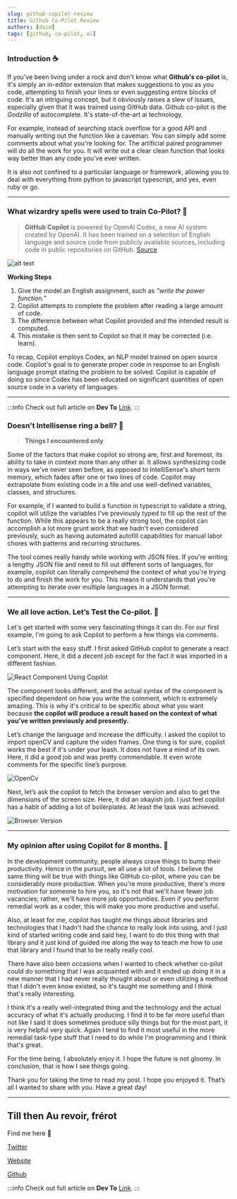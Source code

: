 ```yaml
---
slug: github-copilot-review
title: Github Co-Pilot Review
authors: [daim]
tags: [github, co-pilot, ai]
---
```


### Introduction ☕

If you've been living under a rock and don't know what **Github's co-pilot** is, it's simply an in-editor extension that makes suggestions to you as you code, attempting to finish your lines or even suggesting entire blocks of code. It's an intriguing concept, but it obviously raises a slew of issues, especially given that it was trained using GitHub data. Github co-pilot is the _Godzilla_ of autocomplete. It's state-of-the-art ai technology.

For example, instead of searching stack overflow for a good API and manually writing out the function like a caveman. You can simply add some comments about what you're looking for. The artificial paired programmer will do all the work for you. It will write out a clear clean function that looks way better than any code you’ve ever written.

It is also not confined to a particular language or framework, allowing you to deal with everything from python to javascript typescript, and yes, even ruby or go.

---

### What wizardry spells were used to train Co-Pilot? 🧙

> **GitHub Copilot** is powered by OpenAI Codex, a new AI system created by OpenAI. It has been trained on a selection of English language and source code from publicly available sources, including code in public repositories on GitHub.
> [Source](https://copilot.github.com/)

![alt text](https://partee.io/images/posts/copilot/03-gpt3-training-step-back-prop.gif)

**Working Steps**

1. Give the model an English assignment, such as _"write the power function.”_
2. Copilot attempts to complete the problem after reading a large amount of code.
3. The difference between what Copilot provided and the intended result is computed.
4. This mistake is then sent to Copilot so that it may be corrected (i.e. learn).

To recap, Copilot employs Codex, an NLP model trained on open source code. Copilot's goal is to generate proper code in response to an English language prompt stating the problem to be solved. Copilot is capable of doing so since Codex has been educated on significant quantities of open source code in a variety of languages.

---

:::info
Check out full article on **Dev To** [Link](https://dev.to/i_am_daim/github-copilot-review-after-8-months-of-usage-2kaj).
:::

### Doesn't Intellisense ring a bell? 🔔

> **Things I encountered only**

Some of the factors that make copilot so strong are, first and foremost, its ability to take in context more than any other ai. It allows synthesizing code in ways we've never seen before, as opposed to IntelliSense's short term memory, which fades after one or two lines of code. Copilot may extrapolate from existing code in a file and use well-defined variables, classes, and structures.

For example, if I wanted to build a function in typescript to validate a string, copilot will utilize the variables I've previously typed to fill up the rest of the function. While this appears to be a really strong tool, the copilot can accomplish a lot more grunt work that we hadn't even considered previously, such as having automated autofill capabilities for manual labor chores with patterns and recurring structures.

The tool comes really handy while working with JSON files. If you're writing a lengthy JSON file and need to fill out different sorts of languages, for example, copilot can literally comprehend the context of what you're trying to do and finish the work for you. This means it understands that you're attempting to iterate over multiple languages in a JSON format.

---

### We all love action. Let’s Test the Co-pilot. 🤖

Let's get started with some very fascinating things it can do. For our first example, I'm going to ask Copilot to perform a few things via comments.

Let’s start with the easy stuff. I first asked GitHub copilot to generate a react component. Here, it did a decent job except for the fact it was imported in a different fashion.

![React Component Using Copilot](https://dev-to-uploads.s3.amazonaws.com/uploads/articles/ki823sbme01pmogxkrki.gif)

The component looks different, and the actual syntax of the component is specified dependent on how you write the comment, which is extremely amazing. This is why it's critical to be specific about what you want because **the copilot will produce a result based on the context of what you've written previously and presently.**

Let’s change the language and increase the difficulty. I asked the copilot to import openCV and capture the video frames. One thing is for sure, copilot works the best if it's under your leash. It does not have a mind of its own. Here, it did a good job and was pretty commendable. It even wrote comments for the specific line’s purpose.

![OpenCv](https://dev-to-uploads.s3.amazonaws.com/uploads/articles/6sb7i9zt1ogivetrdz5z.gif)

Next, let’s ask the copilot to fetch the browser version and also to get the dimensions of the screen size. Here, it did an okayish job. I just feel copilot has a habit of adding a lot of boilerplates. At least the task was achieved.

![Browser Version](https://dev-to-uploads.s3.amazonaws.com/uploads/articles/pr7wwcs81p5i49pnnqjf.gif)

---

### **My opinion after using Copilot for 8 months. 💖**

In the development community, people always crave things to bump their productivity. Hence in the pursuit, we all use a lot of tools. I believe the same thing will be true with things like GitHub co-pilot, where you can be considerably more productive. When you're more productive, there's more motivation for someone to hire you, so it's not that we'll have fewer job vacancies; rather, we'll have more job opportunities. Even if you perform remedial work as a coder, this will make you more productive and useful.

Also, at least for me, copilot has taught me things about libraries and technologies that I hadn't had the chance to really look into using, and I just kind of started writing code and said hey, I want to do this thing with that library and it just kind of guided me along the way to teach me how to use that library and I found that to be really really cool.

There have also been occasions when I wanted to check whether co-pilot could do something that I was acquainted with and it ended up doing it in a new manner that I had never really thought about or even utilizing a method that I didn't even know existed, so it's taught me something and I think that's really interesting.

I think it's a really well-integrated thing and the technology and the actual accuracy of what it's actually producing. I find it to be far more useful than not like I said it does sometimes produce silly things but for the most part, it is very helpful very quick. Again I tend to find it most useful in the more remedial task-type stuff that I need to do while I'm programming and I think that's great.

For the time being, I absolutely enjoy it. I hope the future is not gloomy. In conclusion, that is how I see things going.

Thank you for taking the time to read my post. I hope you enjoyed it. That’s all I wanted to share with you. Have a great day!

---

## **Till then Au revoir, frérot**

Find me here 🤩

[Twitter](https://twitter.com/i_am_daim)

[Website](https://daimk1.web.app/)

[Github](https://github.com/Daim-Nickel-Penny)

:::info
Check out full article on **Dev To** [Link](https://dev.to/i_am_daim/github-copilot-review-after-8-months-of-usage-2kaj).
:::
